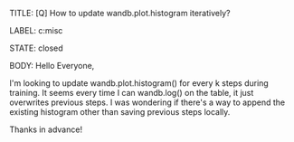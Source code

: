 TITLE:
[Q] How to update wandb.plot.histogram iteratively?

LABEL:
c:misc

STATE:
closed

BODY:
Hello Everyone,

I'm looking to update wandb.plot.histogram() for every k steps during training. It seems every time I can wandb.log() on the table, it just overwrites previous steps. I was wondering if there's a way to append the existing histogram other than saving previous steps locally.

Thanks in advance!

